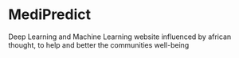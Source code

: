 # MediPredict
Deep Learning and Machine Learning website influenced by african thought, to help and better the communities well-being
